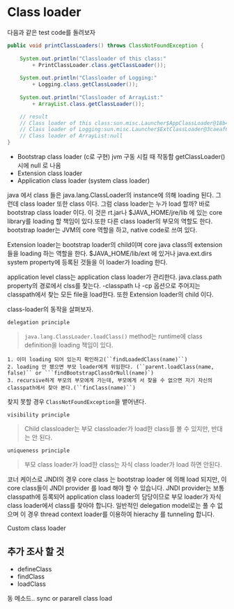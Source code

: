 # Class loader

다음과 같은 test code를 돌려보자

```java
public void printClassLoaders() throws ClassNotFoundException {
 
    System.out.println("Classloader of this class:"
        + PrintClassLoader.class.getClassLoader());
 
    System.out.println("Classloader of Logging:"
        + Logging.class.getClassLoader());
 
    System.out.println("Classloader of ArrayList:"
        + ArrayList.class.getClassLoader());

    // result
    // Class loader of this class:sun.misc.Launcher$AppClassLoader@18b4aac2
    // Class loader of Logging:sun.misc.Launcher$ExtClassLoader@3caeaf62
    // Class loader of ArrayList:null
}
```

- Bootstrap class loader (c로 구현) jvm 구동 시킬 때 작동함 getClassLoader() 시에 null 로 나옴
- Extension class loader
- Application class loader (system class loader)

java 에서 class 들은 java.lang.ClassLoader의 instance에 의해 loading 된다. 그런데 class loader 또한 class 이다.
그럼 class loader는 누가 load 할까? 바로 bootstrap class loader 이다. 이 것은 rt.jar나 $JAVA_HOME/jre/lib 에 있는
core library를 loading 할 책임이 있다.또한 다른 class loader의 부모의 역할도 한다. bootstrap loader는 JVM의 core 역할을 하고,
native code로 쓰여 있다.

Extension loader는 bootstrap loader의 child이며 core java class의 extension 들을 loading 하는 역할을 한다.
$JAVA_HOME/lib/ext 에 있거나 java.ext.dirs system property에 등록된 것들을 이 loader가 loading 한다.

application level class는 application class loader가 관리한다. java.class.path property의 경로에서 clss를 찾는다. -classpath 나 -cp 옵션으로 주어지는 classpath에서 찾는 모든 file을 load한다.
또한 Extension loader의 child 이다.

class-loader의 동작을 살펴보자.

``delegation principle``
> ``java.lang.ClassLoader.loadClass()``  method는 runtime에  class definition을 loading 책임이 있다.

    1. 이미 loading 되어 있는지 확인하고(``findLoadedClass(name)``)
    2. loading 안 됐으면 부모 loader에게 위임한다. (``parent.loadClass(name, false)`` or ```findBootstrapClassOrNull(name)`)
    3. recursive하게 부모의 부모에게 가는데, 부모에게 서 찾을 수 없으면 자기 자신의 classpath에서 찾아 본다.(``finClass(name)``)

찾지 못할 경우 ``ClassNotFoundException``을 뱉어낸다.

``visibility principle``
> Child classloader는 부모 classloader가 load한 class를 볼 수 있지만, 반대는 안 된다.

``uniqueness principle``
> 부모 class loader가 load한 class는 자식 class loader가 load 하면 안된다.

코너 케이스로 JNDI의 경우 core class 는  bootstrap loader 에 의해 load 되지만, 이 core class들이 JNDI provider 를 load 해야 할 수 있습니다. JNDI provider는
보통 classpath에 등록되어 application class loader의 담당이므로 부모 loader가 자식 class loader에서 class를 찾아야 합니다.
일반적인 delegation model로는 풀 수 없으며 이 경우 thread context loader를 이용하여 hierachy 를 tunneling 합니다.

Custom class loader

## 추가 조사 할 것

- defineClass
- findClass
- loadClass

동 메소드..
sync or pararell class load
